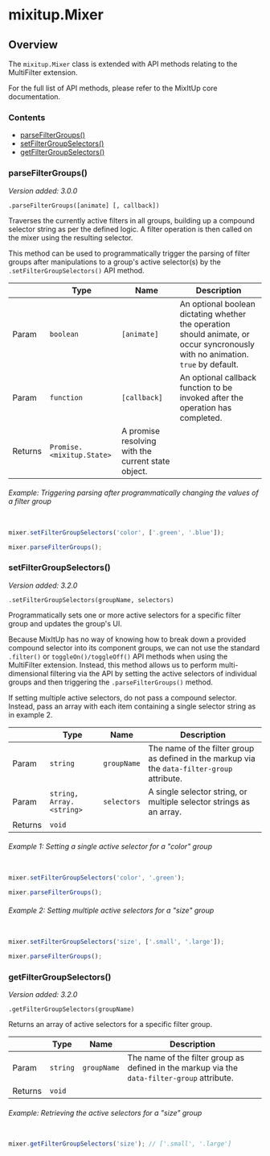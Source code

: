 # mixitup.Mixer

## Overview

The `mixitup.Mixer` class is extended with API methods relating to
the MultiFilter extension.

For the full list of API methods, please refer to the MixItUp
core documentation.

### Contents

- [parseFilterGroups()](#parseFilterGroups)
- [setFilterGroupSelectors()](#setFilterGroupSelectors)
- [getFilterGroupSelectors()](#getFilterGroupSelectors)


<h3 id="parseFilterGroups">parseFilterGroups()</h3>

*Version added: 3.0.0*

`.parseFilterGroups([animate] [, callback])`

Traverses the currently active filters in all groups, building up a
compound selector string as per the defined logic. A filter operation
is then called on the mixer using the resulting selector.

This method can be used to programmatically trigger the parsing of
filter groups after manipulations to a group's active selector(s) by
the `.setFilterGroupSelectors()` API method.

|   |Type | Name | Description
|---|--- | --- | ---
|Param   |`boolean` | `[animate]` | An optional boolean dictating whether the operation should animate, or occur syncronously with no animation. `true` by default.
|Param   |`function` | `[callback]` | An optional callback function to be invoked after the operation has completed.
|Returns |`Promise.<mixitup.State>` | A promise resolving with the current state object.


###### Example: Triggering parsing after programmatically changing the values of a filter group

```js

mixer.setFilterGroupSelectors('color', ['.green', '.blue']);

mixer.parseFilterGroups();
```

<h3 id="setFilterGroupSelectors">setFilterGroupSelectors()</h3>

*Version added: 3.2.0*

`.setFilterGroupSelectors(groupName, selectors)`

Programmatically sets one or more active selectors for a specific filter
group and updates the group's UI.

Because MixItUp has no way of knowing how to break down a provided
compound selector into its component groups, we can not use the
standard `.filter()` or `toggleOn()/toggleOff()` API methods when using
the MultiFilter extension. Instead, this method allows us to perform
multi-dimensional filtering via the API by setting the active selectors of
individual groups and then triggering the `.parseFilterGroups()` method.

If setting multiple active selectors, do not pass a compound selector.
Instead, pass an array with each item containing a single selector
string as in example 2.

|   |Type | Name | Description
|---|--- | --- | ---
|Param   |`string` | `groupName` | The name of the filter group as defined in the markup via the `data-filter-group` attribute.
|Param   |`string, Array.<string>` | `selectors` | A single selector string, or multiple selector strings as an array.
|Returns |`void` | 


###### Example 1: Setting a single active selector for a "color" group

```js

mixer.setFilterGroupSelectors('color', '.green');

mixer.parseFilterGroups();
```
###### Example 2: Setting multiple active selectors for a "size" group

```js

mixer.setFilterGroupSelectors('size', ['.small', '.large']);

mixer.parseFilterGroups();
```

<h3 id="getFilterGroupSelectors">getFilterGroupSelectors()</h3>

*Version added: 3.2.0*

`.getFilterGroupSelectors(groupName)`

Returns an array of active selectors for a specific filter group.

|   |Type | Name | Description
|---|--- | --- | ---
|Param   |`string` | `groupName` | The name of the filter group as defined in the markup via the `data-filter-group` attribute.
|Returns |`void` | 


###### Example: Retrieving the active selectors for a "size" group

```js

mixer.getFilterGroupSelectors('size'); // ['.small', '.large']
```

